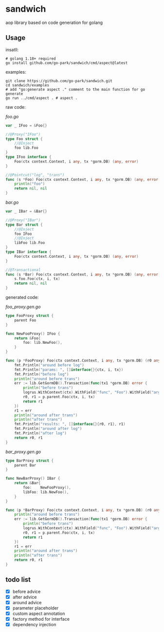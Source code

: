 # sandwich

aop library based on code generation for golang

## Usage

insatll:

```shell
# golang 1.18+ required
go install github.com/go-park/sandwich/cmd/aspect@latest
```

examples:

```shell
git clone https://github.com/go-park/sandwich.git
cd sandwich/examples
# add "go:generate aspect ." comment to the main function for go generate
go run ../cmd/aspect . # aspect .
```

raw code:

*foo.go*
```go
var _ IFoo = &Foo{}

//@Proxy("IFoo")
type Foo struct {
	//@Inject
	foo lib.Foo
}
type IFoo interface {
	Foo(ctx context.Context, i any, tx *gorm.DB) (any, error)
}

//@Pointcut("log", "trans")
func (s *Foo) Foo(ctx context.Context, i any, tx *gorm.DB) (any, error) {
	println("foo")
	return nil, nil
}
```

*bar.go*
```go
var _ IBar = &Bar{}

//@Proxy("IBar")
type Bar struct {
	//@Inject
	foo IFoo
	//@Inject
	libFoo lib.Foo
}
type IBar interface {
	Foo(ctx context.Context, i any, tx *gorm.DB) (any, error)
}

//@Transactional
func (s *Bar) Foo(ctx context.Context, i any, tx *gorm.DB) (any, error) {
	s.foo.Foo(ctx, i, tx)
	return nil, nil
}
```

generated code:

*foo_proxy.gen.go*
```go
type FooProxy struct {
	parent Foo
}

func NewFooProxy() IFoo {
	return &Foo{
		foo: lib.NewFoo(),
	}
}

func (p *FooProxy) Foo(ctx context.Context, i any, tx *gorm.DB) (r0 any, r1 error) {
	fmt.Println("around before log")
	fmt.Println("params: ", []interface{}{ctx, i, tx})
	fmt.Println("before log")
	println("around before trans")
	err := lib.GetGormDB().Transaction(func(tx1 *gorm.DB) error {
		println("before trans")
		logrus.WithContext(ctx).WithField("func", "Foo").WithField("args", []interface{}{ctx, i, tx})
		r0, r1 = p.parent.Foo(ctx, i, tx)
		return r1
	})
	r1 = err
	println("around after trans")
	println("after trans")
	fmt.Println("results: ", []interface{}{r0, r1}, r1)
	fmt.Println("around after log")
	fmt.Println("after log")
	return r0, r1
}
```

*bar_proxy.gen.go*
```go
type BarProxy struct {
	parent Bar
}

func NewBarProxy() IBar {
	return &Bar{
		foo:    NewFooProxy(),
		libFoo: lib.NewFoo(),
	}
}

func (p *BarProxy) Foo(ctx context.Context, i any, tx *gorm.DB) (r0 any, r1 error) {
	println("around before trans")
	err := lib.GetGormDB().Transaction(func(tx1 *gorm.DB) error {
		println("before trans")
		logrus.WithContext(ctx).WithField("func", "Foo").WithField("args", []interface{}{ctx, i, tx})
		r0, r1 = p.parent.Foo(ctx, i, tx)
		return r1
	})
	r1 = err
	println("around after trans")
	println("after trans")
	return r0, r1
}
```

## todo list

- [x] before advice
- [x] after advice
- [x] around advice
- [x] parameter placeholder
- [x] custom aspect annotation
- [x] factory method for interface
- [x] dependency injection
